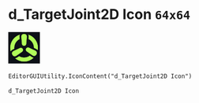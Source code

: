 # d_TargetJoint2D Icon `64x64`
<img src="/img/d_TargetJoint2D%20Icon.png" width=64 height=64>

``` CSharp
EditorGUIUtility.IconContent("d_TargetJoint2D Icon")
```
```
d_TargetJoint2D Icon
```

